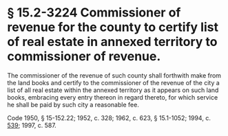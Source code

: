 # § 15.2-3224 Commissioner of revenue for the county to certify list of real estate in annexed territory to commissioner of revenue.

<p>The commissioner of the revenue of such county shall forthwith make from the land books and certify to the commissioner of the revenue of the city a list of all real estate within the annexed territory as it appears on such land books, embracing every entry thereon in regard thereto, for which service he shall be paid by such city a reasonable fee.</p><p>Code 1950, § 15-152.22; 1952, c. 328; 1962, c. 623, § 15.1-1052; 1994, c. <a href='http://lis.virginia.gov/cgi-bin/legp604.exe?941+ful+CHAP0539'>539</a>; 1997, c. 587.</p>